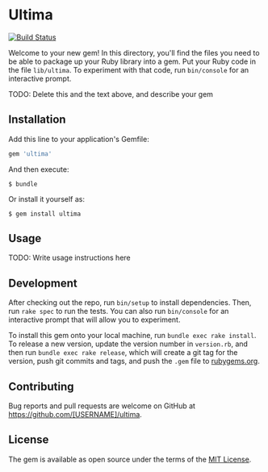 # Ultima

[![Build Status](https://travis-ci.org/mbuffa/ultima.svg?branch=master)](https://travis-ci.org/mbuffa/ultima)

Welcome to your new gem! In this directory, you'll find the files you need to be able to package up your Ruby library into a gem. Put your Ruby code in the file `lib/ultima`. To experiment with that code, run `bin/console` for an interactive prompt.

TODO: Delete this and the text above, and describe your gem

## Installation

Add this line to your application's Gemfile:

```ruby
gem 'ultima'
```

And then execute:

    $ bundle

Or install it yourself as:

    $ gem install ultima

## Usage

TODO: Write usage instructions here

## Development

After checking out the repo, run `bin/setup` to install dependencies. Then, run `rake spec` to run the tests. You can also run `bin/console` for an interactive prompt that will allow you to experiment.

To install this gem onto your local machine, run `bundle exec rake install`. To release a new version, update the version number in `version.rb`, and then run `bundle exec rake release`, which will create a git tag for the version, push git commits and tags, and push the `.gem` file to [rubygems.org](https://rubygems.org).

## Contributing

Bug reports and pull requests are welcome on GitHub at https://github.com/[USERNAME]/ultima.


## License

The gem is available as open source under the terms of the [MIT License](http://opensource.org/licenses/MIT).

